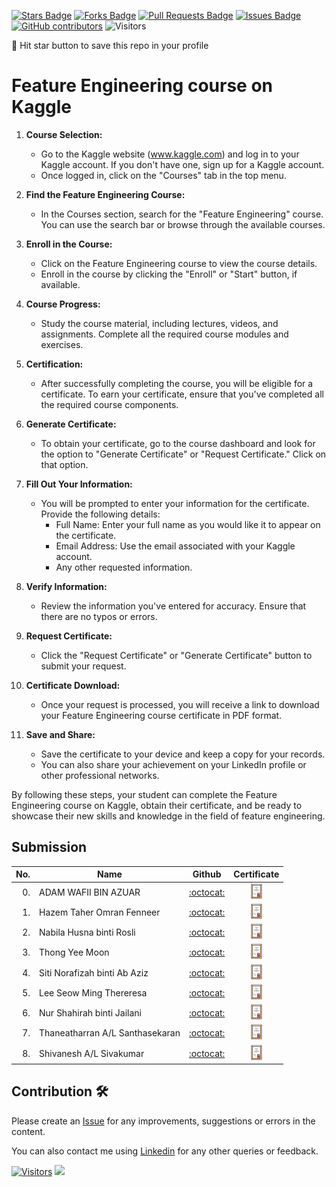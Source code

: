 
<a href="https://github.com/drshahizan/Python_EDA/stargazers"><img src="https://img.shields.io/github/stars/drshahizan/Python_EDA" alt="Stars Badge"/></a>
<a href="https://github.com/drshahizan/Python_EDA/network/members"><img src="https://img.shields.io/github/forks/drshahizan/Python_EDA" alt="Forks Badge"/></a>
<a href="https://github.com/drshahizan/Python_EDA/pulls"><img src="https://img.shields.io/github/issues-pr/drshahizan/Python_EDA" alt="Pull Requests Badge"/></a>
<a href="https://github.com/drshahizan/Python_EDA/issues"><img src="https://img.shields.io/github/issues/drshahizan/Python_EDA" alt="Issues Badge"/></a>
<a href="https://github.com/drshahizan/Python_EDA/graphs/contributors"><img alt="GitHub contributors" src="https://img.shields.io/github/contributors/drshahizan/Python_EDA?color=2b9348"></a>
![Visitors](https://api.visitorbadge.io/api/visitors?path=https%3A%2F%2Fgithub.com%2Fdrshahizan%2FPython_EDA&labelColor=%23d9e3f0&countColor=%23697689&style=flat)

🌟 Hit star button to save this repo in your profile

# Feature Engineering course on Kaggle

1. **Course Selection:**
   - Go to the Kaggle website (www.kaggle.com) and log in to your Kaggle account. If you don't have one, sign up for a Kaggle account.
   - Once logged in, click on the "Courses" tab in the top menu.

2. **Find the Feature Engineering Course:**
   - In the Courses section, search for the "Feature Engineering" course. You can use the search bar or browse through the available courses.

3. **Enroll in the Course:**
   - Click on the Feature Engineering course to view the course details.
   - Enroll in the course by clicking the "Enroll" or "Start" button, if available.

4. **Course Progress:**
   - Study the course material, including lectures, videos, and assignments. Complete all the required course modules and exercises.

5. **Certification:**
   - After successfully completing the course, you will be eligible for a certificate. To earn your certificate, ensure that you've completed all the required course components.

6. **Generate Certificate:**
   - To obtain your certificate, go to the course dashboard and look for the option to "Generate Certificate" or "Request Certificate." Click on that option.

7. **Fill Out Your Information:**
   - You will be prompted to enter your information for the certificate. Provide the following details:
     - Full Name: Enter your full name as you would like it to appear on the certificate.
     - Email Address: Use the email associated with your Kaggle account.
     - Any other requested information.

8. **Verify Information:**
   - Review the information you've entered for accuracy. Ensure that there are no typos or errors.

9. **Request Certificate:**
   - Click the "Request Certificate" or "Generate Certificate" button to submit your request.

10. **Certificate Download:**
    - Once your request is processed, you will receive a link to download your Feature Engineering course certificate in PDF format.

11. **Save and Share:**
    - Save the certificate to your device and keep a copy for your records.
    - You can also share your achievement on your LinkedIn profile or other professional networks.

By following these steps, your student can complete the Feature Engineering course on Kaggle, obtain their certificate, and be ready to showcase their new skills and knowledge in the field of feature engineering.

## Submission

| No.  | Name | Github |Certificate | 
| ---: | ----------------------------------------- | :----------------------: | :----------------------: | 
| 0.   | ADAM WAFII BIN AZUAR                      |  [:octocat:](https://github.com/Jokeryde) |<a href="https://www.credly.com/badges/4bc350fe-4dac-48eb-8ffa-123835bacef4/public_url"><img src="../../images/certificate.svg" width="24px" height="24px"></a> | 
| 1.   | Hazem Taher Omran Fenneer                      |  [:octocat:](https://github.com/HazemFenneer) |<a href="https://raw.githubusercontent.com/HazemFenneer/HazemFenneer/main/Certificate/Hazem%20Fenneer%20-%20Feature%20Engineering.png"><img src="../../images/certificate.svg" width="24px" height="24px"></a> | 
| 2.   | Nabila Husna binti Rosli                      |  [:octocat:](https://github.com/rnabilahusna) |<a href="https://raw.githubusercontent.com/rnabilahusna/rnabilahusna/main/certificates/Nabila%20Husna%20-%20Feature%20Engineering.png"><img src="../../images/certificate.svg" width="24px" height="24px"></a> | 
| 3.   | Thong Yee Moon                    |  [:octocat:](https://github.com/yeemoonthong) |<a href="https://github.com/yeemoonthong/yeemoon/raw/main/certificate/Yee%20Moon%20Thong%20-%20Feature%20Engineering.png"><img src="../../images/certificate.svg" width="24px" height="24px"></a> | 
| 4.   | Siti Norafizah binti Ab Aziz                    |  [:octocat:](https://github.com/sitinorafizah) |<a href="https://github.com/sitinorafizah/project/blob/main/certificate/Siti%20Norafizah%20-%20Feature%20Engineering.png"><img src="../../images/certificate.svg" width="24px" height="24px"></a> | 
| 5.   | Lee Seow Ming Thereresa                  |  [:octocat:](https://github.com/Theresa20191/Theresa/blob/5a497fc2d53c119d65b3eadd7773b5621c952a19/README.md) |<a href="https://github.com/Theresa20191/Theresa/blob/bce6f864dcaa136dbbd6ef2041f1b356702f1000/Theresa%20Lee%20-%20Feature%20Engineering.png"><img src="../../images/certificate.svg" width="24px" height="24px"></a> | 
| 6.   | Nur Shahirah binti Jailani       |  [:octocat:](https://github.com/Shahirah00) |<a href="https://github.com/Shahirah00/Shahirah00/blob/main/Certificates/Nur%20Shahirah%20Jailani%20-%20Feature%20Engineering.png"><img src="../../images/certificate.svg" width="24px" height="24px"></a> | 
| 7.   | Thaneatharran A/L Santhasekaran       |  [:octocat:](https://github.com/Thaneatharran) |<a href="https://github.com/Thaneatharran/Thaneatharran/blob/main/Thaneatharran%20A_L%20Santharasekaran%20-%20Feature%20Engineering.png"><img src="../../images/certificate.svg" width="24px" height="24px"></a> | 
| 8.   | Shivanesh A/L Sivakumar      |  [:octocat:](https://github.com/shivanesh31) |<a href="https://github.com/shivanesh31/Shivanesh/blob/a33f088fe545205b8c0b8ea618045488701e8e87/images/Shivanesh%20Sivakumar%20-%20Feature%20Engineering.png"><img src="../../images/certificate.svg" width="24px" height="24px"></a> | 

## Contribution 🛠️
Please create an [Issue](https://github.com/drshahizan/Python_EDA/issues) for any improvements, suggestions or errors in the content.

You can also contact me using [Linkedin](https://www.linkedin.com/in/drshahizan/) for any other queries or feedback.

[![Visitors](https://api.visitorbadge.io/api/visitors?path=https%3A%2F%2Fgithub.com%2Fdrshahizan&labelColor=%23697689&countColor=%23555555&style=plastic)](https://visitorbadge.io/status?path=https%3A%2F%2Fgithub.com%2Fdrshahizan)
![](https://hit.yhype.me/github/profile?user_id=81284918)


